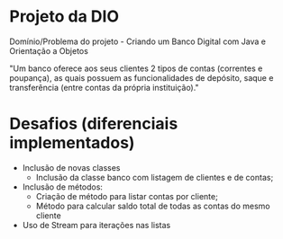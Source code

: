 # Projeto da DIO
Domínio/Problema do projeto - Criando um Banco Digital com Java e Orientação a Objetos

"Um banco oferece aos seus clientes 2 tipos de contas (correntes e poupança), as quais possuem as funcionalidades de depósito, saque e transferência (entre contas da própria instituição)."

# Desafios (diferenciais implementados)
*  Inclusão de novas classes
    * Inclusão da classe banco com listagem de clientes e de contas;
* Inclusão de métodos:
    * Criação de método para listar contas por cliente;
    * Método para calcular saldo total de todas as contas do mesmo cliente
* Uso de Stream para iterações nas listas

